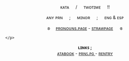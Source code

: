   <p align="center">
ᴋᴀᴛᴀ⠀⠀/⠀⠀ᴛᴡᴏᴛɪᴍᴇ⠀⠀!!
    </p>
     <p align="center">
ᴀɴʏ ᴘʀɴ⠀⠀;⠀⠀ᴍɪɴᴏʀ⠀⠀;⠀⠀ᴇɴɢ & ᴇsᴘ
    </p>
  <p align="center">
 ʚ　      <a href="https://en.pronouns.page/@valentinezxday">ᴘʀᴏɴᴏᴜɴs.ᴘᴀɢᴇ</a> -
      <a href="https://katalyzorr.straw.page">sᴛʀᴀᴡᴘᴀɢᴇ</a> 　 ɞ

    
    </p>
<!--
**valentinesxday/valentinesxday** is a ✨ _special_ ✨ repository because its `README.md` (this file) appears on your GitHub profile.

Here are some ideas to get you started:

- 🔭 I’m currently working on ...
- 🌱 I’m currently learning ...
- 👯 I’m looking to collaborate on ...
- 🤔 I’m looking for help with ...
- 💬 Ask me about ...
- 📫 How to reach me: ...
- 😄 Pronouns: ...
- ⚡ Fun fact: ...
-->


<p align="center">
  <b>ʟɪɴᴋꜱ ; </b><br>
  <a href="https://xinz.atabook.org">ᴀᴛᴀʙᴏᴏᴋ</a> -
  <a href="https://en.pronouns.page/@xinz">ᴘʀɴꜱ.ᴘɢ </a> -
  <a href="https://rentry.co/sincerelyxin">ʀᴇɴᴛʀʏ</a>
  <br><br>
